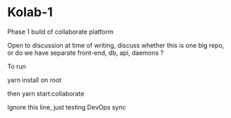# Kolab-1
Phase 1 build of collaborate platform

Open to discussion at time of writing, discuss whether this is one big repo, or do we have separate front-end, db, api, daemons ?

To run 

yarn install on root

then yarn start:collaborate

Ignore this line, just testing DevOps sync

